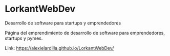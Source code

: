 # LorkantWebDev
Desarrollo de software para startups y emprendedores

Página del emprendimiento de desarrollo de software para emprendedores, startups y pymes.

Link: https://alexielardilla.github.io/LorkantWebDev/
